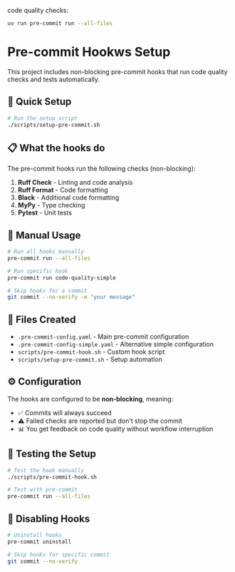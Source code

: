code quality checks:

```bash
uv run pre-commit run --all-files
```

# Pre-commit Hookws Setup

This project includes non-blocking pre-commit hooks that run code quality checks and tests automatically.

## 🚀 Quick Setup

```bash
# Run the setup script
./scripts/setup-pre-commit.sh
```

## 📋 What the hooks do

The pre-commit hooks run the following checks (non-blocking):

1. **Ruff Check** - Linting and code analysis
2. **Ruff Format** - Code formatting
3. **Black** - Additional code formatting
4. **MyPy** - Type checking
5. **Pytest** - Unit tests

## 🔧 Manual Usage

```bash
# Run all hooks manually
pre-commit run --all-files

# Run specific hook
pre-commit run code-quality-simple

# Skip hooks for a commit
git commit --no-verify -m "your message"
```

## 📁 Files Created

- `.pre-commit-config.yaml` - Main pre-commit configuration
- `.pre-commit-config-simple.yaml` - Alternative simple configuration
- `scripts/pre-commit-hook.sh` - Custom hook script
- `scripts/setup-pre-commit.sh` - Setup automation

## ⚙️ Configuration

The hooks are configured to be **non-blocking**, meaning:
- ✅ Commits will always succeed
- ⚠️ Failed checks are reported but don't stop the commit
- 📊 You get feedback on code quality without workflow interruption

## 🧪 Testing the Setup

```bash
# Test the hook manually
./scripts/pre-commit-hook.sh

# Test with pre-commit
pre-commit run --all-files
```

## 🔄 Disabling Hooks

```bash
# Uninstall hooks
pre-commit uninstall

# Skip hooks for specific commit
git commit --no-verify
```
